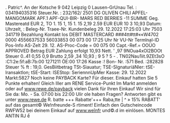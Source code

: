 . Patric^. An der Kotsche 9 042 Leipzig 0 Lausen-GrUnau Tel. : 034194035316 Steuer.Nr. : 232/162/ 2501 DG OLIVEN CHILI APFEL-MANGOMARK APF.1 APF-QUI-BIR- MARS RED BERRIES -11 SUMME Geg. Mastereatd EUR 2, TO 1. 15 1, 15 1. 15 2,19 2.59 EUR EUR 10 3 10,93 Datum: Uhrzelt, : Beleg-Nr. Traee-Nr. Kundenbeleg 29. 12.2022 17:25:03 Uhr 7503 341719 Bezahlung Kontakt los DEBIT MASTERCARD ###4tt#tt#««W4702 0000 4556637533 56033853 00 073 00 17:25 Uhr Nr VU-Nr Termlnal-ID Pos-Info AS-Zelt 29. 12. AS-Proc-Code = 00 075 00 Capt.-Ref.= OOÜO APPROVED Betrag EUR Zahlung erfolgt 10,93 Nett. ' ,97 9NOua4xOĩ2BOOt Steuer 0..41 0,55 0,9 Brutto 2,59 ,34 10,93 ; 9 5 ? 5 - . TN02Nau1ìit.9ZEt3sO :C1:2e:5f:aB:7b:00 1271211 ÖE:00 17:26 Kasse :! Bon- Nr. :571 Bed. :282828 Steuer % ft : 19,0. GesBiitbetrag TSt-Sìauatur; TSE-SIgnaturiäNler: tSE-lransaktlon; tSE-Start: ISEStop: SeriennnUpMer Kasse: 29. 12.2022 Markt:5827 Noch keine PAYBACK Karte? Für dieser. Einkauf hatten Sie 5 Punkte erhalten! Gleich Iller am RENE Service-Punkt Im Markt anmelden oder auf www.rewe.de/payback vielen Dank für Ihren Einkauf Wir sind für Sie da: Mo. - Sa. 07:00 bis 22:00 Ulir ole haben Fragen? Antworten gibt es unter www.rewe.de R. batte +++ Rabatte'+++ Raba,tte | ^ » 15% RABATT' auf das gesamt© We!nfreunde-S rtiment! Einfach den Gutscheincode RWFW52 bei deinem Einkauf auf www.weînfr und©.d im einlösen. MONTES ANTIN RJ ể